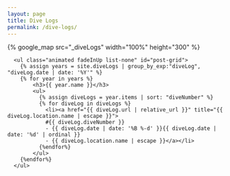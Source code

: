 ```yaml
---
layout: page
title: Dive Logs
permalink: /dive-logs/
---
```


<div id="site">
    <div class="home-postex" id="postex">
      <div class="dive-map">
        {% google_map src="_diveLogs" width="100%" height="300" %}
      </div>

      <ul class="animated fadeInUp list-none" id="post-grid">
        {% assign years = site.diveLogs | group_by_exp:"diveLog", "diveLog.date | date: '%Y'" %}
        {% for year in years %}
            <h3>{{ year.name }}</h3>
            <ul>
              {% assign diveLogs = year.items | sort: "diveNumber" %}
              {% for diveLog in diveLogs %}
                <li><a href="{{ diveLog.url | relative_url }}" title="{{ diveLog.location.name | escape }}">
                #{{ diveLog.diveNumber }}
                - {{ diveLog.date | date: '%B %-d' }}{{ diveLog.date | date: '%d' | ordinal }}
                - {{ diveLog.location.name | escape }}</a></li>
              {%endfor%}
            </ul>
        {%endfor%}
      </ul>
  </div>
</div>
